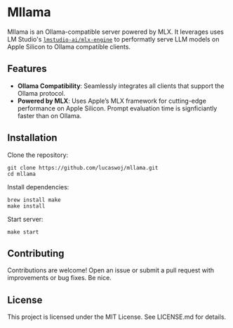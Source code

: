 # Mllama

Mllama is an Ollama-compatible server powered by MLX.
It leverages uses LM Studio's [`lmstudio-ai/mlx-engine`](https://github.com/lmstudio-ai/mlx-engine) to performatly serve LLM models on Apple Silicon to Ollama compatible clients.

## Features

  *	**Ollama Compatibility**: Seamlessly integrates all clients that support the Ollama protocol.
  *	**Powered by MLX**: Uses Apple’s MLX framework for cutting-edge performance on Apple Silicon. Prompt evaluation time is signficiantly faster than on Ollama.

## Installation

Clone the repository:

```
git clone https://github.com/lucaswoj/mllama.git
cd mllama
```

Install dependencies:
```
brew install make
make install
```

Start server:
```
make start
```

## Contributing

Contributions are welcome! Open an issue or submit a pull request with improvements or bug fixes. Be nice.

## License

This project is licensed under the MIT License. See LICENSE.md for details.
